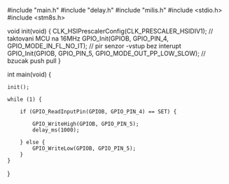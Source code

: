 #include "main.h"
#include "delay.h"
#include "milis.h"
#include <stdio.h>
#include <stm8s.h>

void init(void) {
    CLK_HSIPrescalerConfig(CLK_PRESCALER_HSIDIV1); // taktovani MCU na 16MHz
    GPIO_Init(GPIOB, GPIO_PIN_4,
              GPIO_MODE_IN_FL_NO_IT); // pir senzor -vstup bez interupt
    GPIO_Init(GPIOB, GPIO_PIN_5, GPIO_MODE_OUT_PP_LOW_SLOW); // bzucak push pull
}

int main(void) {

    init();

    while (1) {

        if (GPIO_ReadInputPin(GPIOB, GPIO_PIN_4) == SET) {

            GPIO_WriteHigh(GPIOB, GPIO_PIN_5);
            delay_ms(1000);

        } else {
            GPIO_WriteLow(GPIOB, GPIO_PIN_5);
        }
    }
}
